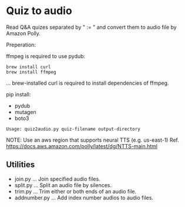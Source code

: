 # Quiz to audio

Read Q&A quizes separated by " := " and convert them to audio file by Amazon Polly.

Preperation:

ffmpeg is required to use pydub:

```
brew install curl
brew install ffmpeg
```

... brew-installed curl is required to install dependencies of ffmpeg.

pip install:
- pydub
- mutagen
- boto3

```
Usage: quiz2audio.py quiz-filename output-directory
```

NOTE: Use an aws region that supports neural TTS (e.g. us-east-1)
Ref. <https://docs.aws.amazon.com/polly/latest/dg/NTTS-main.html>

## Utilities
- join.py ... Join specified audio files.
- split.py ... Split an audio file by silences.
- trim.py ... Trim either or both ends of an audio file.
- addnumber.py ... Add index number audios to audio files.